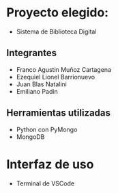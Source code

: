 # Proyecto elegido:
- Sistema de Biblioteca Digital

## Integrantes
- Franco Agustin Muñoz Cartagena
- Ezequiel Lionel Barrionuevo
- Juan Blas Natalini
- Emiliano Padin

## Herramientas utilizadas
- Python con PyMongo
- MongoDB

# Interfaz de uso
- Terminal de VSCode
